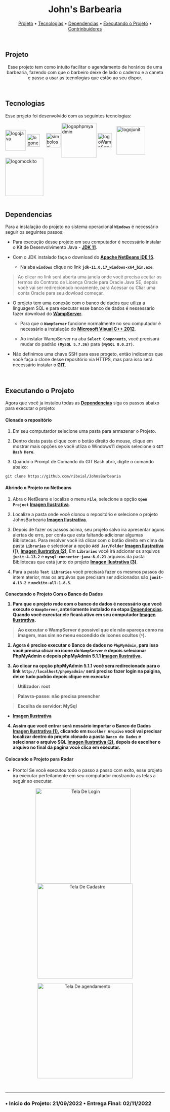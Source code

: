 <h1 align="center">John's Barbearia</h1>

<p align ="center">
 <a href="https://github.com/ribeial/JohnsBarbearia#projeto">Projeto</a> •
 <a href="https://github.com/ribeial/JohnsBarbearia#tecnologias">Tecnologias</a> •
 <a href="https://github.com/ribeial/JohnsBarbearia#dependencias">Dependencias</a> •
 <a href="https://github.com/ribeial/JohnsBarbearia#executando-o-projeto">Executando o Projeto</a> •
 <a href="https://github.com/ribeial/JohnsBarbearia/graphs/contributors">Contrinbuidores</a>
</p><br>

##  Projeto
<p align="center">
Esse projeto tem como intuito facilitar o agendamento de horários de uma barbearia, fazendo com que o barbeiro deixe de lado o caderno e a caneta e passe a usar as tecnologias que estão ao seu dispor.
</p>
<br>
 
##  Tecnologias

Esse projeto foi desenvolvido com as seguintes tecnologias:

<div style="display inline_blok"> 
<img align="center" alt="logojava" heigth"70" width="65" src="https://cdn.jsdelivr.net/gh/devicons/devicon/icons/java/java-original-wordmark.svg" title="Java" /> 
<img align="center" alt="logonetbeans" heigth"40" width="40"src="https://netbeans.apache.org/images/apache-netbeans.svg" title="Netbeans"/> &nbsp;&nbsp;&nbsp;
<img align="center" alt="simbolosql" heigth"50" width="45"src="https://cdn-icons-png.flaticon.com/512/4248/4248443.png" title="SQL"/> 
<img align="center" alt="logophpmyadmin" heigth"120" width="110" src="https://www.logo.wine/a/logo/PhpMyAdmin/PhpMyAdmin-Logo.wine.svg" title="PhpMyAdmin"/> 
<img align="center" alt="logoWampServer" heigth"50" width="45"src="https://upload.wikimedia.org/wikipedia/commons/f/f4/WampServer-logo.svg" title="WampServer"/> &nbsp;&nbsp;
<img align="center" alt="logojunit" heigth"70" width="90" src="https://avatars1.githubusercontent.com/u/874086?v=3&s=400" title="JUnit"/> 
<img align="center" alt="logomockito" heigth"110" width="120" src="https://raw.githubusercontent.com/mockito/mockito.github.io/master/img/logo%402x.png" title="Mockito"/> 
</div>
<br>   


## Dependencias 
Para a instalação do projeto no sistema operacional **`Windows`** é necessário seguir os seguintes passos:

 - Para execução desse projeto em seu computador é necessário instalar o Kit de Desenvolvimento Java - **[JDK 11](https://www.oracle.com/java/technologies/downloads/#java11)**.

 - Com o JDK instalado faça o download do **[Apache NetBeans IDE 15](https://dlcdn.apache.org/netbeans/netbeans-installers/15/Apache-NetBeans-15-bin-windows-x64.exe)**.

    - Na aba **`windows`** clique no link **`jdk-11.0.17_windows-x64_bin.exe`**.

> Ao clicar no link será aberta uma janela onde você precisa aceitar os termos do Contrato de Licença Oracle para Oracle Java SE, depois  você vai ser redirecionado novamente, para Acessar ou Cliar uma conta Oracle para seu dowload começar.

 - O projeto tem uma conexão com o banco de dados que utliza a linguagem SQL e para executar esse banco de dados é nessessario fazer download do **[WampServer](https://sourceforge.net/projects/wampserver/files/WampServer%203/WampServer%203.0.0/wampserver3.2.6_x64.exe/download)**.
    - Para que o **`WampServer`** funcione normalmente no seu computador é necessário a instalação do **[Microsoft Visual C++ 2012](https://download.microsoft.com/download/1/6/B/16B06F60-3B20-4FF2-B699-5E9B7962F9AE/VSU_4/vcredist_x64.exe)**. 
    
    - Ao instalar WampServer na aba **`Select Components`**, você precisará mudar do padrão **`(MySQL 5.7.36)`** para **`(MySQL 8.0.27)`**.

 - Não definimos uma chave SSH para esse progeto, então indicamos que você faça o clone desse repositório via HTTPS, mas para isso será necessário instalar o **[GIT](https://github.com/git-for-windows/git/releases/download/v2.38.1.windows.1/Git-2.38.1-64-bit.exe)**.

<br>

## Executando o Projeto
Agora que você ja instalou todas as **<a href="https://github.com/ribeial/JohnsBarbearia#dependencias">Dependencias</a>** siga os passos abaixo para executar o projeto:

**<h4> Clonado o repositório </h4>**

   1. Em seu computardor selecione uma pasta para armazenar o Projeto.

   2. Dentro desta pasta clique com o botão direito do mouse, clique em mostrar mais opções se você utliza o Windows11 depois selecione o **`GIT Bash Here`**.

   3. Quando o Prompt de Comando do GIT Bash abrir, digite o comando abaixo:
   ```
   git clone https://github.com/ribeial/JohnsBarbearia
   ```

**<h4> Abrindo o Projeto no Netbeans </h4>**
   
   1. Abra o NetBeans e localize o menu **`File`**, selecione a opção **`Open Project`** **<a href="https://github.com/ribeial/JohnsBarbearia/blob/main/JohnsBarbearia/nbproject/example/OpenProject.png?raw=true" target="_blank" >Imagen Ilustrativa</a>**.

   2. Localize a pasta onde você clonou o repositório e selecione o projeto JohnsBarbearia **<a href="https://github.com/ribeial/JohnsBarbearia/blob/main/JohnsBarbearia/nbproject/example/OpenProject2.png?raw=true" target="_blank">Imagen Ilustrativa</a>**.

   3. Depois de fazer os passos acima, seu projeto salvo ira apresentar aguns alertas de erro, por conta que esta faltando adicionar algumas Bibliotecas. Para resolver você irá clicar com o botão direito em cima da pasta **`Libraries`** e selecionar a opção **`Add Jar/Folder`** **<a href="https://github.com/ribeial/JohnsBarbearia/blob/main/JohnsBarbearia/nbproject/example/AdicionarBibiotecas.png?raw=true" target="_blank">Imagen Ilustrativa (1)</a>**, **<a target="_blank" href="https://github.com/ribeial/JohnsBarbearia/blob/main/JohnsBarbearia/nbproject/example/AddJar.folder.png?raw=true">Imagen Ilustrativa (2)</a>**,  Em **`Libraries`** você irá adcionar os arquivos **`junit-4.13.2`** e **`mysql-connector-java-8.0.21`** arquivos da pasta Bibliotecas que está junto do projeto **<a href="https://github.com/ribeial/JohnsBarbearia/blob/main/JohnsBarbearia/nbproject/example/Blibliotecas.png?raw=true" target="_blank">Imagen Ilustrativa (3)</a>**.

   4. Para a pasta **`Test Libraries`** você precisará fazer os mesmos passos do intem aterior, mas os arquivos que precisam ser adicionados são **`junit-4.13.2`** e **`mockito-all-1.8.5`**.

**<h4>Conectando o Projeto Com o Banco de Dados</ha>**

   1. Para que o projeto rode com o banco de dados é necessário que você execute o **`WampServer`**, anteriomente instalado na etapa **<a href="https://github.com/ribeial/JohnsBarbearia#dependencias">Dependencias</a>**. Quando você executar ele ficará ativo em seu computador **<a href="https://raw.githubusercontent.com/ribeial/JohnsBarbearia/main/JohnsBarbearia/nbproject/example/WampServerBarra.png" target="_blank">Imagen Ilustrativa</a>**. 
> Ao exexutar o WampServer é possível que ele não apareça como na imagem, mas sim no menu escondido  de icones ocultos (**˄**).

   2. Agora é preciso executar o Banco de dados no **`PhpMyAdmin`**, para isso você precisa clicar no icone do **`WampServer`** e depois selecionar PhpMyAdmin e depois phpMyAdmin 5.1.1 **<a href="https://github.com/ribeial/JohnsBarbearia/blob/main/JohnsBarbearia/nbproject/example/WampServerMenu.png?raw=true" target="_blank">Imagen Ilustrativa</a>**.

   3. Ao clicar na opção phpMyAdmin 5.1.1 você sera redirecionado para o link **`http://localhost/phpmyadmin/`** será preciso fazer login na paigina, deixe tudo padrão depois clique em executar

   >Utilizador: root

   >Palavra-passe: não precisa preencher

   >Escolha de servidor: MySql 
   
   - **<a href="https://github.com/ribeial/JohnsBarbearia/blob/main/JohnsBarbearia/nbproject/example/PhpMyAdminHome.png?raw=true" target="_blank">Imagen Ilustrativa</a>**
   
   4. Assim que você entrar será nessário importar o Banco de Dados **<a href="https://github.com/ribeial/JohnsBarbearia/blob/main/JohnsBarbearia/nbproject/example/PhpMyAdminImportar.png" target="_blank">Imagen Ilustrativa (1)</a>**, clicando em **`Escolher Arquivo`** você vai precisar localizar dentro do projeto clonado a pasta **`Banco de Dados`** e selecionar o arquivo SQL **<a href="https://github.com/ribeial/JohnsBarbearia/blob/main/JohnsBarbearia/nbproject/example/PastaBD.png?raw=true" target="_blank">Imagen Ilustrativa (2)</a>**, depois de escolher o arquivo no final da pagina você clica em executar.

**<h4>Colocando o Projeto para Rodar</h4>**

- Pronto! Se você executou todo o passo a passo com exito, esse projeto irá executar perfeitamente em seu computador mostrando as telas a seguir ao executar.
 
<p align="center">
<img align="center" alt="Tela De Login" heigth"300" width="300" src="https://github.com/ribeial/JohnsBarbearia/blob/main/JohnsBarbearia/nbproject/example/TelaLogin.png?raw=true" title="Tela De Login" /> &nbsp;&nbsp;
<img align="center" alt="Tela De Cadastro" heigth"300" width="300"src="https://github.com/ribeial/JohnsBarbearia/blob/main/JohnsBarbearia/nbproject/example/TelaCadastro.png?raw=true" title="Tela De Cadastro"/> 

<br>

<p align="center">
<img align="center" alt="Tela De agendamento" heigth"300" width="300"src="https://github.com/ribeial/JohnsBarbearia/blob/main/JohnsBarbearia/nbproject/example/TelaAgendamento.png?raw=true" title="Tela De agendamento"/> 
</p>
<br> 

_ _ _

### • Inicio do Projeto: 21/09/2022 • Entrega Final: 02/11/2022
